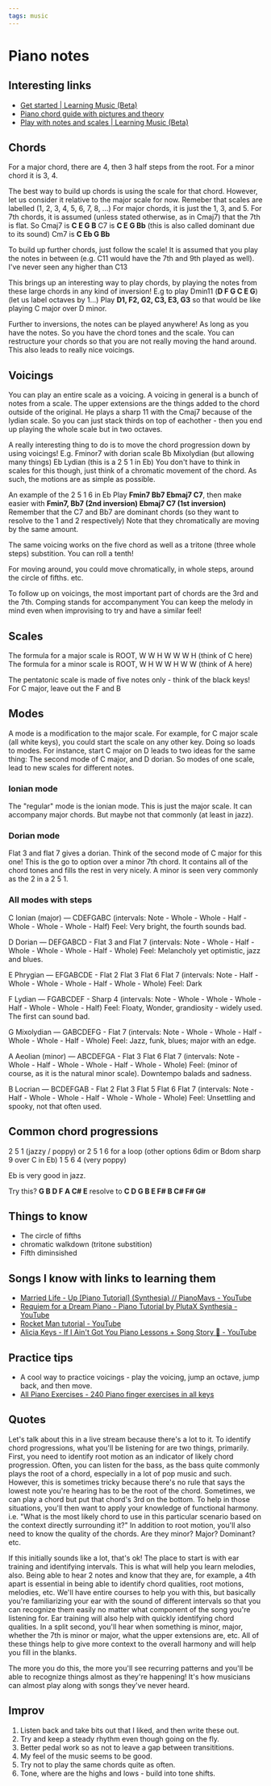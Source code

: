 ```yaml
---
tags: music
---
```


# Piano notes

## Interesting links

- [ Get started | Learning Music (Beta)](https://learningmusic.ableton.com/index.html)
- [Piano chord guide with pictures and theory](https://www.pianochord.org/)
- [ Play with notes and scales | Learning Music (Beta)](https://learningmusic.ableton.com/notes-and-scales/play-with-notes-and-scales.html)

## Chords

For a major chord, there are 4, then 3 half steps from the root. For a minor chord it is 3, 4.

The best way to build up chords is using the scale for that chord.
However, let us consider it relative to the major scale for now.
Remeber that scales are labelled (1, 2, 3, 4, 5, 6, 7, 8, ...)
For major chords, it is just the 1, 3, and 5.
For 7th chords, it is assumed (unless stated otherwise, as in Cmaj7) that the 7th is flat.
So Cmaj7 is **C E G B**
C7 is **C E G Bb** (this is also called dominant due to its sound)
Cm7 is **C Eb G Bb**

To build up further chords, just follow the scale! It is assumed that you play the notes in between (e.g. C11 would have the 7th and 9th played as well).
I've never seen any higher than C13

This brings up an interesting way to play chords, by playing the notes from these large chords in any kind of inversion!
E.g to play Dmin11 (**D F G C E G**) (let us label octaves by 1...)
Play **D1, F2, G2, C3, E3, G3** so that would be like playing C major over D minor.

Further to inversions, the notes can be played anywhere! As long as you have the notes.
So you have the chord tones and the scale.
You can restructure your chords so that you are not really moving the hand around.
This also leads to really nice voicings.

## Voicings

You can play an entire scale as a voicing.
A voicing in general is a bunch of notes from a scale.
The upper extensions are the things added to the chord outside of the original.
He plays a sharp 11 with the Cmaj7 because of the lydian scale.
So you can just stack thirds on top of eachother - then you end up playing the whole scale but in two octaves.

A really interesting thing to do is to move the chord progression down by using voicings!
E.g. Fminor7 with dorian scale
Bb Mixolydian (but allowing many things)
Eb Lydian
(this is a 2 5 1 in Eb)
You don't have to think in scales for this though, just think of a chromatic movement of the chord.
As such, the motions are as simple as possible.

An example of the 2 5 1 6 in Eb
Play **Fmin7 Bb7 Ebmaj7 C7**, then make easier with **Fmin7, Bb7 (2nd inversion) Ebmaj7 C7 (1st inversion)**
Remember that the C7 and Bb7 are dominant chords (so they want to resolve to the 1 and 2 respectively)
Note that they chromatically are moving by the same amount.

The same voicing works on the five chord as well as a tritone (three whole steps) substition.
You can roll a tenth!

For moving around, you could move chromatically, in whole steps, around the circle of fifths. etc.

To follow up on voicings, the most important part of chords are the 3rd and the 7th.
Comping stands for accompanyment
You can keep the melody in mind even when improvising to try and have a similar feel!

## Scales

The formula for a major scale is ROOT, W W H W W W H (think of C here)
The formula for a minor scale is ROOT, W H W W H W W (think of A here)

The pentatonic scale is made of five notes only - think of the black keys!
For C major, leave out the F and B

## Modes

A mode is a modification to the major scale. For example, for C major scale (all white keys), you could start the scale on any other key.
Doing so loads to modes. For instance, start C major on D leads to two ideas for the same thing:
The second mode of C major, and D dorian.
So modes of one scale, lead to new scales for different notes.

### Ionian mode

The "regular" mode is the ionian mode. This is just the major scale.
It can accompany major chords. But maybe not that commonly (at least in jazz).

### Dorian mode

Flat 3 and flat 7 gives a dorian.
Think of the second mode of C major for this one!
This is the go to option over a minor 7th chord.
It contains all of the chord tones and fills the rest in very nicely.
A minor is seen very commonly as the 2 in a 2 5 1.

### All modes with steps

C Ionian (major) — CDEFGABC
(intervals: Note - Whole - Whole - Half - Whole - Whole - Whole - Half)
Feel: Very bright, the fourth sounds bad.

D Dorian — DEFGABCD - Flat 3 and Flat 7
(intervals: Note - Whole - Half - Whole - Whole - Whole - Half - Whole)
Feel: Melancholy yet optimistic, jazz and blues.

E Phrygian — EFGABCDE - Flat 2 Flat 3 Flat 6 Flat 7
(intervals: Note - Half - Whole - Whole - Whole - Half - Whole - Whole)
Feel: Dark

F Lydian — FGABCDEF - Sharp 4
(intervals: Note - Whole - Whole - Whole - Half - Whole - Whole - Half)
Feel: Floaty, Wonder, grandiosity - widely used. The first can sound bad.

G Mixolydian — GABCDEFG - Flat 7
(intervals: Note - Whole - Whole - Half - Whole - Whole - Half - Whole)
Feel: Jazz, funk, blues; major with an edge.

A Aeolian (minor) — ABCDEFGA - Flat 3 Flat 6 Flat 7
(intervals: Note - Whole - Half - Whole - Whole - Half - Whole - Whole)
Feel: (minor of course, as it is the natural minor scale). Downtempo balads and sadness.

B Locrian — BCDEFGAB - Flat 2 Flat 3 Flat 5 Flat 6 Flat 7
(intervals: Note - Half - Whole - Whole - Half - Whole - Whole - Whole)
Feel: Unsettling and spooky, not that often used.

## Common chord progressions

2 5 1 (jazzy / poppy) or 2 5 1 6 for a loop (other options 6dim or Bdom sharp 9 over C in Eb)
1 5 6 4 (very poppy)

Eb is very good in jazz.

Try this?
**G B D F A C# E** resolve to **C D G B E F# B C# F# G#**

## Things to know

- The circle of fifths
- chromatic walkdown (tritone substition)
- Fifth diminsished

## Songs I know with links to learning them

- [Married Life - Up [Piano Tutorial] (Synthesia) // PianoMavs - YouTube](https://www.youtube.com/watch?v=7eQBm-j8Ev0&list=PL5E18Yj9GfSSOph0pu3qy6aicBh_oo-u-&index=11)
- [Requiem for a Dream Piano - Piano Tutorial by PlutaX  Synthesia - YouTube](https://www.youtube.com/watch?v=nvKwLMJJfZQ&list=PL5E18Yj9GfSSOph0pu3qy6aicBh_oo-u-&index=16)
- [Rocket Man tutorial - YouTube](https://www.youtube.com/watch?v=iuG5KIIKvxk&list=PL5E18Yj9GfSSOph0pu3qy6aicBh_oo-u-&index=19)
- [Alicia Keys - If I Ain't Got You Piano Lessons + Song Story 🎹 - YouTube](https://www.youtube.com/watch?v=yYrAvxh-AvE&list=PL5E18Yj9GfSSOph0pu3qy6aicBh_oo-u-&index=31)

## Practice tips

- A cool way to practice voicings - play the voicing, jump an octave, jump back, and then move.
- [All Piano Exercises - 240 Piano finger exercises in all keys](https://www.hanon-online.com/all-piano-exercises/)

## Quotes

Let's talk about this in a live stream because there's a lot to it. To identify chord progressions, what you'll be listening for are two things, primarily. First, you need to identify root motion as an indicator of likely chord progression. Often, you can listen for the bass, as the bass quite commonly plays the root of a chord, especially in a lot of pop music and such. However, this is sometimes tricky because there's no rule that says the lowest note you're hearing has to be the root of the chord. Sometimes, we can play a chord but put that chord's 3rd on the bottom. To help in those situations, you'll then want to apply your knowledge of functional harmony. i.e. "What is the most likely chord to use in this particular scenario based on the context directly surrounding it?" In addition to root motion, you'll also need to know the quality of the chords. Are they minor? Major? Dominant? etc.

If this initially sounds like a lot, that's ok! The place to start is with ear training and identifying intervals. This is what will help you learn melodies, also. Being able to hear 2 notes and know that they are, for example, a 4th apart is essential in being able to identify chord qualities, root motions, melodies, etc. We'll have entire courses to help you with this, but basically you're familiarizing your ear with the sound of different intervals so that you can recognize them easily no matter what component of the song you're listening for. Ear training will also help with quickly identifying chord qualities. In a split second, you'll hear when something is minor, major, whether the 7th is minor or major, what the upper extensions are, etc. All of these things help to give more context to the overall harmony and will help you fill in the blanks.

The more you do this, the more you'll see recurring patterns and you'll be able to recognize things almost as they're happening! It's how musicians can almost play along with songs they've never heard.

## Improv

1. Listen back and take bits out that I liked, and then write these out.
2. Try and keep a steady rhythm even though going on the fly.
3. Better pedal work so as not to leave a gap between transititions.
4. My feel of the music seems to be good.
5. Try not to play the same chords quite as often.
6. Tone, where are the highs and lows - build into tone shifts.